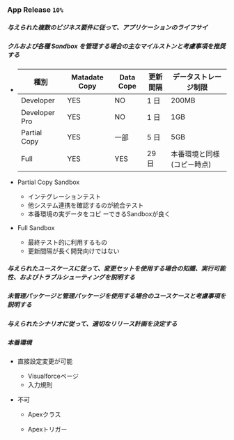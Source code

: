 ### App Release `10%`

##### 与えられた複数のビジネス要件に従って、アプリケーションのライフサイ

##### クルおよび各種 Sandbox を管理する場合の主なマイルストンと考慮事項を推奨する

- | 種別          | Matadate Copy | Data Cope | 更新間隔 | データストレージ制限        |
  | ------------- | ------------- | --------- | -------- | --------------------------- |
  | Developer     | YES           | NO        | 1 日     | 200MB                       |
  | Developer Pro | YES           | NO        | 1 日     | 1GB                         |
  | Partial Copy  | YES           | 一部      | 5 日     | 5GB                         |
  | Full          | YES           | YES       | 29 日    | 本番環境と同様 (コピー時点) |


- Partial Copy Sandbox
  - インテグレーションテスト
  - 他システム連携を確認するのが統合テスト
  - 本番環境の実データをコピ ーできるSandboxが良く
- Full Sandbox
  - 最終テスト的に利用するもの
  - 更新間隔が長く開発向けではない

##### 与えられたユースケースに従って、変更セットを使用する場合の知識、実行可能性、およびトラブルシューティングを説明する

##### 未管理パッケージと管理パッケージを使用する場合のユースケースと考慮事項を説明する

##### 与えられたシナリオに従って、適切なリリース計画を決定する

##### 本番環境

- 直接設定変更が可能

  - Visualforceページ
  - 入力規則

- 不可

  - Apexクラス

  - Apexトリガー

    

